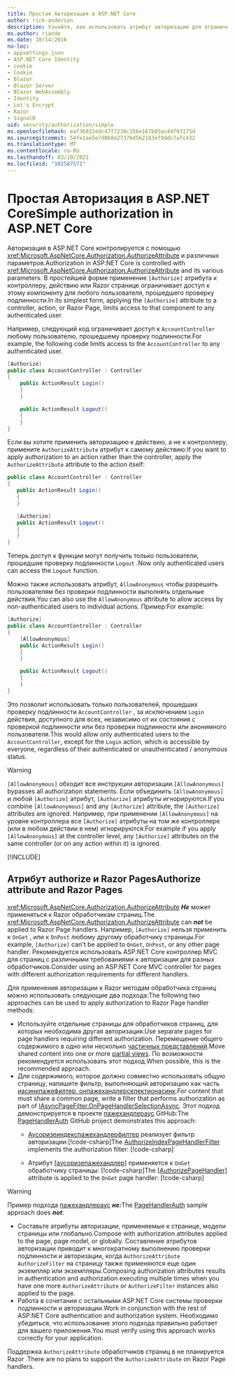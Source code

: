 ```yaml
---
title: Простая Авторизация в ASP.NET Core
author: rick-anderson
description: Узнайте, как использовать атрибут авторизации для ограничения доступа к ASP.NET Core контроллерам и действиям.
ms.author: riande
ms.date: 10/14/2016
no-loc:
- appsettings.json
- ASP.NET Core Identity
- cookie
- Cookie
- Blazor
- Blazor Server
- Blazor WebAssembly
- Identity
- Let's Encrypt
- Razor
- SignalR
uid: security/authorization/simple
ms.openlocfilehash: eaf36822edc47f7238c356e167b05ac44f93175d
ms.sourcegitcommit: 54fe1ae5e7d068e27376d562183ef9ddc7afc432
ms.translationtype: MT
ms.contentlocale: ru-RU
ms.lasthandoff: 03/10/2021
ms.locfileid: "102587571"
---
```

# <a name="simple-authorization-in-aspnet-core"></a><span data-ttu-id="25310-103">Простая Авторизация в ASP.NET Core</span><span class="sxs-lookup"><span data-stu-id="25310-103">Simple authorization in ASP.NET Core</span></span>

<a name="security-authorization-simple"></a>

<span data-ttu-id="25310-104">Авторизация в ASP.NET Core контролируется с помощью <xref:Microsoft.AspNetCore.Authorization.AuthorizeAttribute> и различных параметров.</span><span class="sxs-lookup"><span data-stu-id="25310-104">Authorization in ASP.NET Core is controlled with <xref:Microsoft.AspNetCore.Authorization.AuthorizeAttribute> and its various parameters.</span></span> <span data-ttu-id="25310-105">В простейшей форме применение `[Authorize]` атрибута к контроллеру, действию или Razor странице ограничивает доступ к этому компоненту для любого пользователя, прошедшего проверку подлинности.</span><span class="sxs-lookup"><span data-stu-id="25310-105">In its simplest form, applying the `[Authorize]` attribute to a controller, action, or Razor Page, limits access to that component to any authenticated user.</span></span>

<span data-ttu-id="25310-106">Например, следующий код ограничивает доступ к `AccountController` любому пользователю, прошедшему проверку подлинности.</span><span class="sxs-lookup"><span data-stu-id="25310-106">For example, the following code limits access to the `AccountController` to any authenticated user.</span></span>

```csharp
[Authorize]
public class AccountController : Controller
{
    public ActionResult Login()
    {
    }

    public ActionResult Logout()
    {
    }
}
```

<span data-ttu-id="25310-107">Если вы хотите применить авторизацию к действию, а не к контроллеру, примените `AuthorizeAttribute` атрибут к самому действию:</span><span class="sxs-lookup"><span data-stu-id="25310-107">If you want to apply authorization to an action rather than the controller, apply the `AuthorizeAttribute` attribute to the action itself:</span></span>

```csharp
public class AccountController : Controller
{
   public ActionResult Login()
   {
   }

   [Authorize]
   public ActionResult Logout()
   {
   }
}
```

<span data-ttu-id="25310-108">Теперь доступ к функции могут получить только пользователи, прошедшие проверку подлинности `Logout` .</span><span class="sxs-lookup"><span data-stu-id="25310-108">Now only authenticated users can access the `Logout` function.</span></span>

<span data-ttu-id="25310-109">Можно также использовать атрибут, `AllowAnonymous` чтобы разрешить пользователям без проверки подлинности выполнять отдельные действия.</span><span class="sxs-lookup"><span data-stu-id="25310-109">You can also use the `AllowAnonymous` attribute to allow access by non-authenticated users to individual actions.</span></span> <span data-ttu-id="25310-110">Пример:</span><span class="sxs-lookup"><span data-stu-id="25310-110">For example:</span></span>

```csharp
[Authorize]
public class AccountController : Controller
{
    [AllowAnonymous]
    public ActionResult Login()
    {
    }

    public ActionResult Logout()
    {
    }
}
```

<span data-ttu-id="25310-111">Это позволит использовать только пользователей, прошедших проверку подлинности `AccountController` , за исключением `Login` действия, доступного для всех, независимо от их состояния с проверкой подлинности или без проверки подлинности или анонимного пользователя.</span><span class="sxs-lookup"><span data-stu-id="25310-111">This would allow only authenticated users to the `AccountController`, except for the `Login` action, which is accessible by everyone, regardless of their authenticated or unauthenticated / anonymous status.</span></span>

> [!WARNING]
> <span data-ttu-id="25310-112">`[AllowAnonymous]` обходит все инструкции авторизации.</span><span class="sxs-lookup"><span data-stu-id="25310-112">`[AllowAnonymous]` bypasses all authorization statements.</span></span> <span data-ttu-id="25310-113">Если объединить `[AllowAnonymous]` и любой `[Authorize]` атрибут, `[Authorize]` атрибуты игнорируются.</span><span class="sxs-lookup"><span data-stu-id="25310-113">If you combine `[AllowAnonymous]` and any `[Authorize]` attribute, the `[Authorize]` attributes are ignored.</span></span> <span data-ttu-id="25310-114">Например, при применении `[AllowAnonymous]` на уровне контроллера все `[Authorize]` атрибуты на том же контроллере (или в любом действии в нем) игнорируются.</span><span class="sxs-lookup"><span data-stu-id="25310-114">For example if you apply `[AllowAnonymous]` at the controller level, any `[Authorize]` attributes on the same controller (or on any action within it) is ignored.</span></span>

[!INCLUDE[](~/includes/requireAuth.md)]

<a name="aarp"></a>

## <a name="authorize-attribute-and-razor-pages"></a><span data-ttu-id="25310-115">Атрибут authorize и Razor Pages</span><span class="sxs-lookup"><span data-stu-id="25310-115">Authorize attribute and Razor Pages</span></span>

<span data-ttu-id="25310-116"><xref:Microsoft.AspNetCore.Authorization.AuthorizeAttribute> ***Не*** может применяться к Razor обработчикам страниц.</span><span class="sxs-lookup"><span data-stu-id="25310-116">The <xref:Microsoft.AspNetCore.Authorization.AuthorizeAttribute> can ***not*** be applied to Razor Page handlers.</span></span> <span data-ttu-id="25310-117">Например, `[Authorize]` нельзя применить к `OnGet` , или к `OnPost` любому другому обработчику страницы.</span><span class="sxs-lookup"><span data-stu-id="25310-117">For example, `[Authorize]` can't be applied to `OnGet`, `OnPost`, or any other page handler.</span></span> <span data-ttu-id="25310-118">Рекомендуется использовать ASP.NET Core контроллер MVC для страниц с различными требованиями к авторизации для разных обработчиков.</span><span class="sxs-lookup"><span data-stu-id="25310-118">Consider using an ASP.NET Core MVC controller for pages with different authorization requirements for different handlers.</span></span>

<span data-ttu-id="25310-119">Для применения авторизации к Razor методам обработчика страниц можно использовать следующие два подхода:</span><span class="sxs-lookup"><span data-stu-id="25310-119">The following two approaches can be used to apply authorization to Razor Page handler methods:</span></span>

* <span data-ttu-id="25310-120">Используйте отдельные страницы для обработчиков страниц, для которых необходима другая авторизация.</span><span class="sxs-lookup"><span data-stu-id="25310-120">Use separate pages for page handlers requiring different authorization.</span></span> <span data-ttu-id="25310-121">Перемещение общего содержимого в одно или несколько [частичных представлений](xref:mvc/views/partial).</span><span class="sxs-lookup"><span data-stu-id="25310-121">Move shared content into one or more [partial views](xref:mvc/views/partial).</span></span> <span data-ttu-id="25310-122">По возможности рекомендуется использовать этот подход.</span><span class="sxs-lookup"><span data-stu-id="25310-122">When possible, this is the recommended approach.</span></span>
* <span data-ttu-id="25310-123">Для содержимого, которое должно совместно использовать общую страницу, напишите фильтр, выполняющий авторизацию как часть [иасинкпажефилтер. онпажехандлерселектионасинк](xref:Microsoft.AspNetCore.Mvc.Filters.IAsyncPageFilter.OnPageHandlerSelectionAsync%2A).</span><span class="sxs-lookup"><span data-stu-id="25310-123">For content that must share a common page, write a filter that performs authorization as part of [IAsyncPageFilter.OnPageHandlerSelectionAsync](xref:Microsoft.AspNetCore.Mvc.Filters.IAsyncPageFilter.OnPageHandlerSelectionAsync%2A).</span></span> <span data-ttu-id="25310-124">Этот подход демонстрируется в проекте [пажехандлераус](https://github.com/dotnet/AspNetCore.Docs/tree/main/aspnetcore/security/authorization/simple/samples/3.1/PageHandlerAuth) GitHub:</span><span class="sxs-lookup"><span data-stu-id="25310-124">The [PageHandlerAuth](https://github.com/dotnet/AspNetCore.Docs/tree/main/aspnetcore/security/authorization/simple/samples/3.1/PageHandlerAuth) GitHub project demonstrates this approach:</span></span>
  * <span data-ttu-id="25310-125">[Аусоризеиндекспажехандлерфилтер](https://github.com/dotnet/AspNetCore.Docs/blob/main/aspnetcore/security/authorization/simple/samples/3.1/PageHandlerAuth/AuthorizeIndexPageHandlerFilter.cs) реализует фильтр авторизации:[!code-csharp[](~/security/authorization/simple/samples/3.1/PageHandlerAuth/Pages/Index.cshtml.cs?name=snippet)]</span><span class="sxs-lookup"><span data-stu-id="25310-125">The [AuthorizeIndexPageHandlerFilter](https://github.com/dotnet/AspNetCore.Docs/blob/main/aspnetcore/security/authorization/simple/samples/3.1/PageHandlerAuth/AuthorizeIndexPageHandlerFilter.cs) implements the authorization filter: [!code-csharp[](~/security/authorization/simple/samples/3.1/PageHandlerAuth/Pages/Index.cshtml.cs?name=snippet)]</span></span>

  * <span data-ttu-id="25310-126">Атрибут [[аусоризепажехандлер]](https://github.com/dotnet/AspNetCore.Docs/tree/main/aspnetcore/security/authorization/simple/samples/3.1/PageHandlerAuth/Pages/Index.cshtml.cs#L16) применяется к `OnGet` обработчику страницы: [!code-csharp[](~/security/authorization/simple/samples/3.1/PageHandlerAuth/AuthorizeIndexPageHandlerFilter.cs?name=snippet)]</span><span class="sxs-lookup"><span data-stu-id="25310-126">The [[AuthorizePageHandler]](https://github.com/dotnet/AspNetCore.Docs/tree/main/aspnetcore/security/authorization/simple/samples/3.1/PageHandlerAuth/Pages/Index.cshtml.cs#L16) attribute is applied to the `OnGet` page handler: [!code-csharp[](~/security/authorization/simple/samples/3.1/PageHandlerAuth/AuthorizeIndexPageHandlerFilter.cs?name=snippet)]</span></span>

> [!WARNING]
> <span data-ttu-id="25310-127">Пример подхода [пажехандлераус](https://github.com/pranavkm/PageHandlerAuth) ***не:***</span><span class="sxs-lookup"><span data-stu-id="25310-127">The [PageHandlerAuth](https://github.com/pranavkm/PageHandlerAuth) sample approach does ***not***:</span></span>
> * <span data-ttu-id="25310-128">Составьте атрибуты авторизации, применяемые к странице, модели страницы или глобально.</span><span class="sxs-lookup"><span data-stu-id="25310-128">Compose with authorization attributes applied to the page, page model, or globally.</span></span> <span data-ttu-id="25310-129">Составление атрибутов авторизации приводит к многократному выполнению проверки подлинности и авторизации, когда `AuthorizeAttribute` `AuthorizeFilter` на страницу также применяются еще один экземпляр или экземпляры.</span><span class="sxs-lookup"><span data-stu-id="25310-129">Composing authorization attributes results in authentication and authorization executing multiple times when you have one more `AuthorizeAttribute` or `AuthorizeFilter` instances also applied to the page.</span></span>
> * <span data-ttu-id="25310-130">Работа в сочетании с остальными ASP.NET Core системы проверки подлинности и авторизации.</span><span class="sxs-lookup"><span data-stu-id="25310-130">Work in conjunction with the rest of ASP.NET Core authentication and authorization system.</span></span> <span data-ttu-id="25310-131">Необходимо убедиться, что использование этого подхода правильно работает для вашего приложения.</span><span class="sxs-lookup"><span data-stu-id="25310-131">You must verify using this approach works correctly for your application.</span></span>

<span data-ttu-id="25310-132">Поддержка `AuthorizeAttribute` обработчиков страниц в не планируется Razor .</span><span class="sxs-lookup"><span data-stu-id="25310-132">There are no plans to support the `AuthorizeAttribute` on Razor Page handlers.</span></span> 
